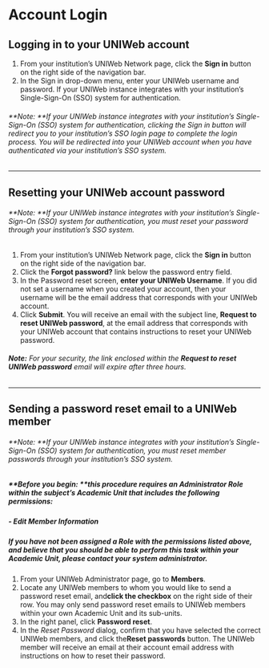 # Account Login

## Logging in to your UNIWeb account

1. From your institution’s UNIWeb Network page, click the **Sign in** button on the right side of the navigation bar.
2. In the Sign in drop-down menu, enter your UNIWeb username and password. If your UNIWeb instance integrates with your institution’s Single-Sign-On (SSO) system for authentication.

###### **Note: **If your UNIWeb instance integrates with your institution’s Single-Sign-On (SSO) system for authentication, clicking the Sign in button will redirect you to your institution’s SSO login page to complete the login process. You will be redirected into your UNIWeb account when you have authenticated via your institution’s SSO system.

---- 

## Resetting your UNIWeb account password 

###### **Note: **If your UNIWeb instance integrates with your institution’s Single-Sign-On (SSO) system for authentication, you must reset your password through your institution’s SSO system. 

1. From your institution’s UNIWeb Network page, click the **Sign in** button on the right side of the navigation bar.
2. Click the **Forgot password?** link below the password entry field.
3. In the Password reset screen, **enter your UNIWeb Username**. If you did not set a username when you created your account, then your username will be the email address that corresponds with your UNIWeb account.
4. Click **Submit**. You will receive an email with the subject line, **Request to reset UNIWeb password**, at the email address that corresponds with your UNIWeb account that contains instructions to reset your UNIWeb password.

###### **Note:** For your security, the link enclosed within the **Request to reset UNIWeb password** email will expire after three hours.

---- 

## Sending a password reset email to a UNIWeb member

###### **Note: **If your UNIWeb instance integrates with your institution’s Single-Sign-On (SSO) system for authentication, you must reset member passwords through your institution’s SSO system. 

##### **Before you begin: **this procedure requires an Administrator Role within the subject’s Academic Unit that includes the following permissions:
##### - Edit Member Information
##### If you have not been assigned a Role with the permissions listed above, and believe that you should be able to perform this task within your Academic Unit, please contact your system administrator.

1. From your UNIWeb Administrator page, go to **Members**.
2. Locate any UNIWeb members to whom you would like to send a password reset email, and**click the checkbox** on the right side of their row. You may only send password reset emails to UNIWeb members within your own Academic Unit and its sub-units.
3. In the right panel, click **Password reset**.
4. In the _Reset Password_ dialog, confirm that you have selected the correct UNIWeb members, and click the**Reset passwords** button. The UNIWeb member will receive an email at their account email address with instructions on how to reset their password.

